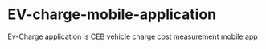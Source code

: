 # EV-charge-mobile-application
Ev-Charge application is CEB vehicle charge cost measurement mobile app 

